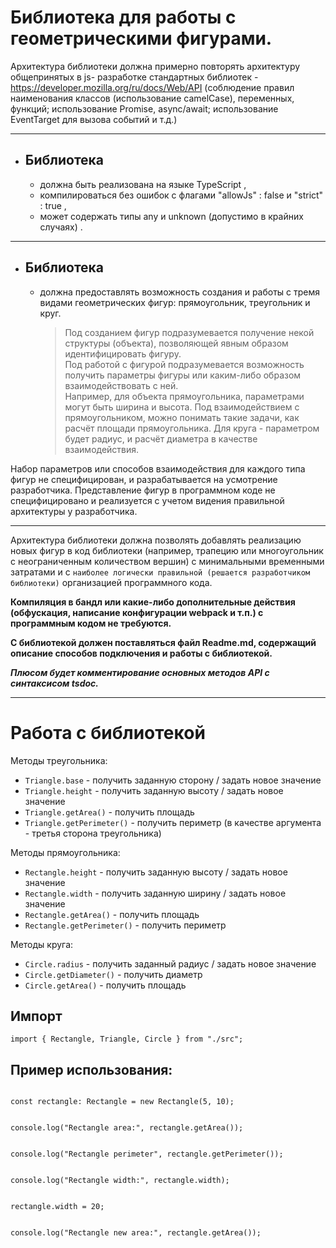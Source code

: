 # Библиотека для работы с геометрическими фигурами.

Архитектура библиотеки должна примерно повторять архитектуру общепринятых в js- разработке стандартных библиотек - https://developer.mozilla.org/ru/docs/Web/API (соблюдение правил наименования классов (использование camelCase), переменных, функций; использование Promise, async/await; использование EventTarget для вызова событий и т.д.)

---

- ## Библиотека
	- должна быть реализована на языке TypeScript ,
	- компилироваться без ошибок с флагами "allowJs" : false и "strict" : true ,
	- может содержать типы any и unknown (допустимо в крайних случаях) .

---

- ## Библиотека
	- должна предоставлять возможность создания и работы с тремя видами геометрических фигур: 
прямоугольник, треугольник и круг.

		> Под созданием фигур подразумевается получение некой структуры (объекта), позволяющей явным образом идентифицировать фигуру. </br>
		Под работой с фигурой подразумевается возможность получить параметры фигуры или каким-либо образом взаимодействовать с ней.</br>
		Например, для объекта прямоугольника, параметрами могут быть ширина и высота. Под взаимодействием с прямоугольником, можно понимать такие задачи, как расчёт площади прямоугольника. Для круга - параметром будет радиус, и расчёт диаметра в качестве взаимодействия.

Набор параметров или способов взаимодействия для каждого типа фигур не специфицирован, и разрабатывается на усмотрение разработчика. Представление фигур в программном коде не специфицировано и реализуется с учетом видения правильной архитектуры у разработчика.

---

Архитектура библиотеки должна позволять добавлять реализацию новых фигур в код библиотеки (например, трапецию или многоугольник с неограниченным количеством вершин) с минимальными временными затратами и с `наиболее логически правильной (решается разработчиком библиотеки)` организацией программного кода.

**Компиляция в бандл или какие-либо дополнительные действия (обфускация, написание конфигурации webpack и т.п.) с программным кодом не требуются.**

**С библиотекой должен поставляться файл Readme.md, содержащий описание способов подключения и работы с библиотекой.**

***Плюсом будет комментирование основных методов API с синтаксисом tsdoc.***


---


# Работа с библиотекой

Методы треугольника:
- `Triangle.base` - получить заданную сторону / задать новое значение
-	`Triangle.height` - получить заданную высоту / задать новое значение
-	`Triangle.getArea()` - получить площадь
-	`Triangle.getPerimeter()` - получить периметр (в качестве аргумента - третья сторона треугольника)

Методы прямоугольника:
- `Rectangle.height` - получить заданную высоту / задать новое значение
- `Rectangle.width` - получить заданную ширину / задать новое значение
- `Rectangle.getArea()` - получить площадь
- `Rectangle.getPerimeter()` - получить периметр

Методы круга:
-	`Circle.radius` - получить заданный радиус / задать новое значение
-	`Circle.getDiameter()` - получить диаметр
- `Circle.getArea()` - получить площадь

## Импорт
```import { Rectangle, Triangle, Circle } from "./src";```

## Пример использования:

<code>
const rectangle: Rectangle = new Rectangle(5, 10);
</br>
console.log("Rectangle area:", rectangle.getArea());
</br>
console.log("Rectangle perimeter", rectangle.getPerimeter());
</br>
console.log("Rectangle width:", rectangle.width);
</br>
rectangle.width = 20;
</br>
console.log("Rectangle new area:", rectangle.getArea());
</code>

